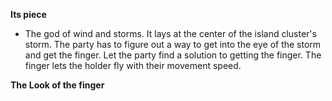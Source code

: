 **Its piece** 
* The god of wind and storms. It lays at the center of the island cluster's storm. The party has to figure out a way to get into the eye of the storm and get the finger. Let the party find a solution to getting the finger. The finger lets the holder fly with their movement speed.

**The Look of the finger**
